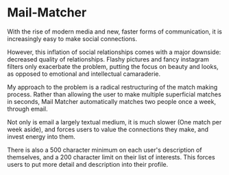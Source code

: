 # Mail-Matcher

With the rise of modern media and new, faster forms of communication, it is increasingly easy to make social connections.

However, this inflation of social relationships comes with a major downside: decreased quality of relationships.  Flashy pictures and fancy instagram filters only exacerbate the problem, putting the focus on beauty and looks, as opposed to emotional and intellectual camaraderie.

My approach to the problem is a radical restructuring of the match making process.  Rather than allowing the user to make multiple superficial matches in seconds, Mail Matcher automatically matches two people once a week, through email.  

Not only is email a largely textual medium, it is much slower (One match per week aside), and forces users to value the connections they make, and invest energy into them.

There is also a 500 character minimum on each user's description of themselves, and a 200 character limit on their list of interests.
This forces users to put more detail and description into their profile.

